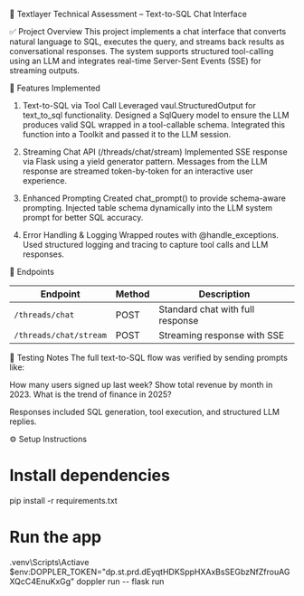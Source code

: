 📄 Textlayer Technical Assessment – Text-to-SQL Chat Interface

✅ Project Overview
This project implements a chat interface that converts natural language to SQL, executes the query, and streams back results as conversational responses. The system supports structured tool-calling using an LLM and integrates real-time Server-Sent Events (SSE) for streaming outputs.

🧠 Features Implemented
1. Text-to-SQL via Tool Call
Leveraged vaul.StructuredOutput for text_to_sql functionality.
Designed a SqlQuery model to ensure the LLM produces valid SQL wrapped in a tool-callable schema.
Integrated this function into a Toolkit and passed it to the LLM session.

2. Streaming Chat API (/threads/chat/stream)
Implemented SSE response via Flask using a yield generator pattern.
Messages from the LLM response are streamed token-by-token for an interactive user experience.

3. Enhanced Prompting
Created chat_prompt() to provide schema-aware prompting.
Injected table schema dynamically into the LLM system prompt for better SQL accuracy.

4. Error Handling & Logging
Wrapped routes with @handle_exceptions.
Used structured logging and tracing to capture tool calls and LLM responses.

🚀 Endpoints

| Endpoint               | Method | Description                      |
| ---------------------- | ------ | -------------------------------- |
| `/threads/chat`        | POST   | Standard chat with full response |
| `/threads/chat/stream` | POST   | Streaming response with SSE      |

🧪 Testing Notes
The full text-to-SQL flow was verified by sending prompts like:

How many users signed up last week?
Show total revenue by month in 2023.
What is the trend of finance in 2025?

Responses included SQL generation, tool execution, and structured LLM replies.

⚙️ Setup Instructions
# Install dependencies
pip install -r requirements.txt

# Run the app
.venv\Scripts\Actiave
$env:DOPPLER_TOKEN="dp.st.prd.dEyqtHDKSppHXAxBsSEGbzNfZfrouAGXQcC4EnuKxGg"
doppler run -- flask run

